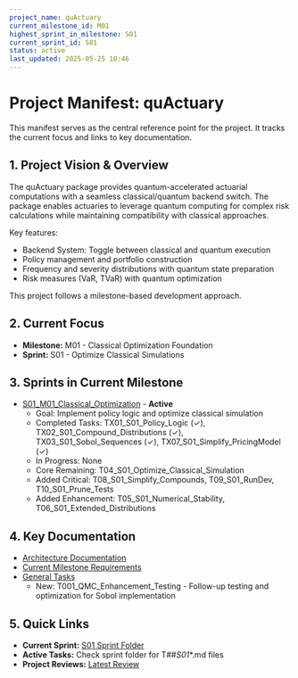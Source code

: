 ```yaml
---
project_name: quActuary
current_milestone_id: M01
highest_sprint_in_milestone: S01
current_sprint_id: S01
status: active
last_updated: 2025-05-25 10:46
---
```


# Project Manifest: quActuary

This manifest serves as the central reference point for the project. It tracks the current focus and links to key documentation.

## 1. Project Vision & Overview

The quActuary package provides quantum-accelerated actuarial computations with a seamless classical/quantum backend switch. The package enables actuaries to leverage quantum computing for complex risk calculations while maintaining compatibility with classical approaches.

Key features:
- Backend System: Toggle between classical and quantum execution
- Policy management and portfolio construction
- Frequency and severity distributions with quantum state preparation
- Risk measures (VaR, TVaR) with quantum optimization

This project follows a milestone-based development approach.

## 2. Current Focus

- **Milestone:** M01 - Classical Optimization Foundation
- **Sprint:** S01 - Optimize Classical Simulations

## 3. Sprints in Current Milestone

- [S01_M01_Classical_Optimization](./03_SPRINTS/S01_M01_Classical_Optimization/) - **Active**
  - Goal: Implement policy logic and optimize classical simulation
  - Completed Tasks: TX01_S01_Policy_Logic (✓), TX02_S01_Compound_Distributions (✓), TX03_S01_Sobol_Sequences (✓), TX07_S01_Simplify_PricingModel (✓)
  - In Progress: None
  - Core Remaining: T04_S01_Optimize_Classical_Simulation
  - Added Critical: T08_S01_Simplify_Compounds, T09_S01_RunDev, T10_S01_Prune_Tests
  - Added Enhancement: T05_S01_Numerical_Stability, T06_S01_Extended_Distributions

## 4. Key Documentation

- [Architecture Documentation](./01_PROJECT_DOCS/ARCHITECTURE.md)
- [Current Milestone Requirements](./02_REQUIREMENTS/M01_Backend_Setup/)
- [General Tasks](./04_GENERAL_TASKS/)
  - New: T001_QMC_Enhancement_Testing - Follow-up testing and optimization for Sobol implementation

## 5. Quick Links

- **Current Sprint:** [S01 Sprint Folder](./03_SPRINTS/S01_M01_Classical_Optimization/)
- **Active Tasks:** Check sprint folder for T##_S01_*.md files
- **Project Reviews:** [Latest Review](./10_STATE_OF_PROJECT/)